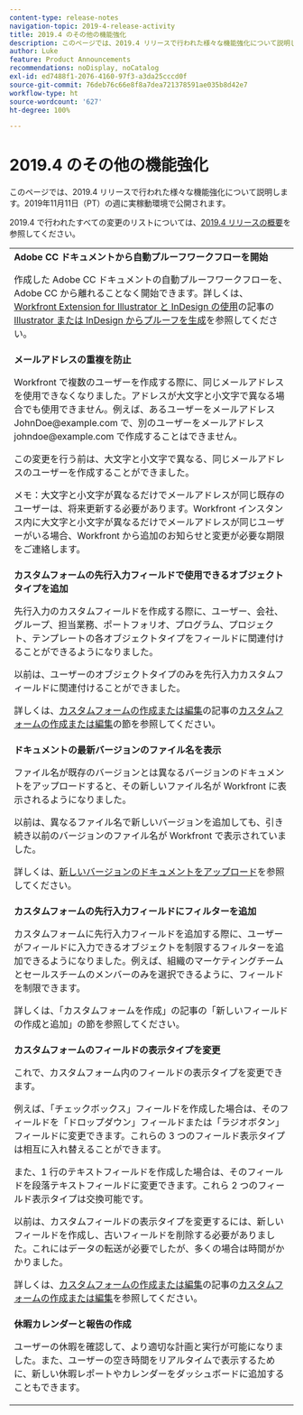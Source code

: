 ```yaml
---
content-type: release-notes
navigation-topic: 2019-4-release-activity
title: 2019.4 のその他の機能強化
description: このページでは、2019.4 リリースで行われた様々な機能強化について説明します。2019年11月11日（PT）の週に実稼動環境で公開されます。
author: Luke
feature: Product Announcements
recommendations: noDisplay, noCatalog
exl-id: ed7488f1-2076-4160-97f3-a3da25cccd0f
source-git-commit: 76deb76c66e8f8a7dea721378591ae035b8d42e7
workflow-type: ht
source-wordcount: '627'
ht-degree: 100%

---
```


# 2019.4 のその他の機能強化

このページでは、2019.4 リリースで行われた様々な機能強化について説明します。2019年11月11日（PT）の週に実稼動環境で公開されます。

2019.4 で行われたすべての変更のリストについては、[2019.4 リリースの概要](../../../../product-announcements/product-releases/quarterly-release-archive/2019.4-release-activity/2019.4-release-activity-overview.md)を参照してください。

<table style="table-layout:auto"> 
 <col> 
 <tbody> 
  <tr> 
   <td> <strong>Adobe CC ドキュメントから自動プルーフワークフローを開始</strong> <p>作成した Adobe CC ドキュメントの自動プルーフワークフローを、Adobe CC から離れることなく開始できます。詳しくは、<a href="../../../../documents/workfront-for-adobe-creative-cloud/use-wf-adobe-cc.md" class="MCXref xref" xrefformat="{para}">Workfront Extension for Illustrator と InDesign の使用</a>の記事の <a href="../../../../documents/workfront-for-adobe-creative-cloud/use-wf-adobe-cc.md#generate" class="MCXref xref" xrefformat="{para}">Illustrator または InDesign からプルーフを生成</a>を参照してください。</p> </td> 
  </tr> 
  <!--
   <tr data-mc-conditions="QuicksilverOrClassic.Draft mode"> 
    <td><strong>Workfront G Suite add-on</strong> <p>Now you can manage Workfront objects directly from Gmail, Google Calendar, and Google Drive.</p> <p>When you open a Workfront notification email, instantly view all information about the associated object and take actions, such as reviewing content or updating a status, without leaving your Inbox.</p> <p>When you open a non-Workfront email:</p> 
     <ul> 
      <li>Convert it into a task or issue.</li> 
      <li>Associate it with a project.</li> 
      <li>Assign it as a work item.</li> 
      <li>Add it to a work item as an update.</li> 
      <li>Upload its attachments to Workfront.</li> 
     </ul> <p>Manage Workfront objects without leaving G Suite:</p> 
     <ul> 
      <li>Post updates and replies to comments.</li> 
      <li>View and manage documents associated with a task or issue.</li> 
     </ul> <p>Access and work with object details:</p> 
     <ul> 
      <li>Read the description</li> 
      <li>View the parent object</li> 
      <li>Change the status</li> 
      <li>Access custom data</li> 
      <li>Mark it as complete.</li> 
     </ul> <p>And access your Workfront Home content, including tasks, issues, approvals, and access requests, without leaving G Suite.</p> <p>For more information, see <a href="../../../../workfront-integrations-and-apps/workfront-for-g-suite/workfront-for-gsuite.md" class="MCXref xref" xrefformat="{para}">Adobe Workfront for G Suite</a>.</p> </td> 
   </tr>
  --> 
  <tr> 
   <td> <strong>メールアドレスの重複を防止</strong> <p>Workfront で複数のユーザーを作成する際に、同じメールアドレスを使用できなくなりました。アドレスが大文字と小文字で異なる場合でも使用できません。例えば、あるユーザーをメールアドレス JohnDoe@example.com で、別のユーザーをメールアドレス johndoe@example.com で作成することはできません。 </p> <p>この変更を行う前は、大文字と小文字で異なる、同じメールアドレスのユーザーを作成することができました。 </p> <p>メモ：大文字と小文字が異なるだけでメールアドレスが同じ既存のユーザーは、将来更新する必要があります。Workfront インスタンス内に大文字と小文字が異なるだけでメールアドレスが同じユーザーがいる場合、Workfront から追加のお知らせと変更が必要な期限をご連絡します。</p> </td> 
  </tr> 
  <tr> 
   <td> 
    <div> 
     <strong>カスタムフォームの先行入力フィールドで使用できるオブジェクトタイプを追加</strong> 
     <p>先行入力のカスタムフィールドを作成する際に、ユーザー、会社、グループ、担当業務、ポートフォリオ、プログラム、プロジェクト、テンプレートの各オブジェクトタイプをフィールドに関連付けることができるようになりました。</p> 
     <p>以前は、ユーザーのオブジェクトタイプのみを先行入力カスタムフィールドに関連付けることができました。</p> 
     <p>詳しくは、<a href="../../../../administration-and-setup/customize-workfront/create-manage-custom-forms/create-or-edit-a-custom-form.md" class="MCXref xref" xrefformat="{para}">カスタムフォームの作成または編集</a>の記事の<a href="../../../../administration-and-setup/customize-workfront/create-manage-custom-forms/create-or-edit-a-custom-form.md#create" class="MCXref xref" xrefformat="{para}">カスタムフォームの作成または編集</a>の節を参照してください。</p> 
    </div> </td> 
  </tr> 
  <tr> 
   <td> <strong>ドキュメントの最新バージョンのファイル名を表示</strong> <p>ファイル名が既存のバージョンとは異なるバージョンのドキュメントをアップロードすると、その新しいファイル名が Workfront に表示されるようになりました。</p> <p>以前は、異なるファイル名で新しいバージョンを追加しても、引き続き以前のバージョンのファイル名が Workfront で表示されていました。</p> <p>詳しくは、<a href="../../../../documents/managing-documents/upload-new-document-version.md" class="MCXref xref" xrefformat="{para}">新しいバージョンのドキュメントをアップロード</a>を参照してください。</p> </td> 
  </tr> 
  <tr> 
   <td> <strong>カスタムフォームの先行入力フィールドにフィルターを追加</strong> <p>カスタムフォームに先行入力フィールドを追加する際に、ユーザーがフィールドに入力できるオブジェクトを制限するフィルターを追加できるようになりました。例えば、組織のマーケティングチームとセールスチームのメンバーのみを選択できるように、フィールドを制限できます。</p> <p>詳しくは、「カスタムフォームを作成」の記事の「新しいフィールドの作成と追加」の節を参照してください。</p> </td> 
  </tr> 
  <tr> 
   <td> 
    <div> 
     <strong>カスタムフォームのフィールドの表示タイプを変更</strong> 
     <p>これで、カスタムフォーム内のフィールドの表示タイプを変更できます。</p> 
     <p>例えば、「チェックボックス」フィールドを作成した場合は、そのフィールドを「ドロップダウン」フィールドまたは「ラジオボタン」フィールドに変更できます。これらの 3 つのフィールド表示タイプは相互に入れ替えることができます。</p> 
     <p>また、1 行のテキストフィールドを作成した場合は、そのフィールドを段落テキストフィールドに変更できます。これら 2 つのフィールド表示タイプは交換可能です。</p> 
     <p>以前は、カスタムフィールドの表示タイプを変更するには、新しいフィールドを作成し、古いフィールドを削除する必要がありました。これにはデータの転送が必要でしたが、多くの場合は時間がかかりました。</p> 
     <p>詳しくは、<a href="../../../../administration-and-setup/customize-workfront/create-manage-custom-forms/create-or-edit-a-custom-form.md" class="MCXref xref" xrefformat="{para}">カスタムフォームの作成または編集</a>の記事の<a href="../../../../administration-and-setup/customize-workfront/create-manage-custom-forms/create-or-edit-a-custom-form.md#create" class="MCXref xref" xrefformat="{para}">カスタムフォームの作成または編集</a>を参照してください。</p> 
    </div> </td> 
  </tr> 
  <tr> 
   <td> 
    <div> 
     <strong>休暇カレンダーと報告の作成</strong> 
     <p>ユーザーの休暇を確認して、より適切な計画と実行が可能になりました。また、ユーザーの空き時間をリアルタイムで表示するために、新しい休暇レポートやカレンダーをダッシュボードに追加することもできます。</p> 
    </div> </td> 
  </tr> 
 </tbody> 
</table>
